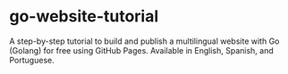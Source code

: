# go-website-tutorial
A step-by-step tutorial to build and publish a multilingual website with Go (Golang) for free using GitHub Pages. Available in English, Spanish, and Portuguese.

